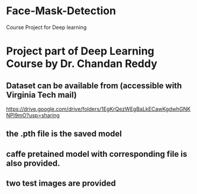 # Face-Mask-Detection
Course Project for Deep learning
# Project part of Deep Learning Course by Dr. Chandan Reddy



## Dataset can be available from (accessible with Virginia Tech mail)

https://drive.google.com/drive/folders/1EgKrQezWEgBaLkECawKgdwhGNKNPl9mO?usp=sharing

## the .pth file is the saved model

## caffe pretained model with corresponding file is also provided.

## two test images are provided

